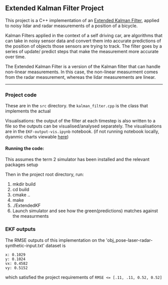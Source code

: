 ## Extended Kalman Filter Project

This project is a C++ implementation of an [Extended Kalman Filter](https://en.wikipedia.org/wiki/Extended_Kalman_filter),
applied to noisy lidar and radar measurements of a position of 
a bicycle. 

Kalman Filters applied in the context of a self driving car, are algorithms
that can take in noisy sensor data and convert them into accurate
predictions of the position of objects those sensors are trying to track.
The filter goes by a series of update/ predict steps that make the measurement 
more accurate over time. 

The Extended Kalman Filter is a version of the Kalman filter that
can handle non-linear measurements. In this case, the non-linear 
measurment comes from the radar measurement, whereas the lidar measurements are
linear.

----

### Project code

These are in the `src` directory. the `kalman_filter.cpp` is the class
that implements the actual 

Visualisations: the output of the filter at each timestep is also 
written to a file so the outputs can be visualised/analysed separately.
The visualisations are in the `EKF-output-vis.ipynb` notebook. 
(if not running notebook locally, dyanmic charts viewable [here](https://github.com/wwymak/udacity-selfdrivingcar-nd/blob/master/CarND-Extended-Kalman-Filter-Project/EKF-output-vis.ipynb))

#### Running the code:
This assumes the term 2 simulator has been installed and the relevant
packages setup

Then in the project root directory, run:

1. mkdir build
2. cd build
3. cmake ..
4. make
5. ./ExtendedKF
6. Launch simulator and see how the green(predictions) matches 
against the measurments

### EKF outputs
The RMSE outputs of this implementation on the 'obj_pose-laser-radar-synthetic-input.txt' dataset is
```
x: 0.1029  
y: 0.1024  
vx: 0.4582  
vy: 0.5152  
```
which satisfied the project requirements of `RMSE <= [.11, .11, 0.52, 0.52]` 
